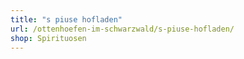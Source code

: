 ```yaml
---
title: "s piuse hofladen"
url: /ottenhoefen-im-schwarzwald/s-piuse-hofladen/
shop: Spirituosen
---
```

